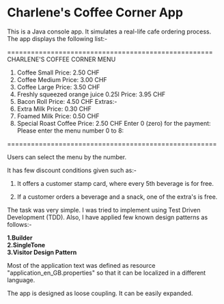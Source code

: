 # Charlene's Coffee Corner App

This is a Java console app. It simulates a real-life cafe ordering process. The app displays the following list:-    

====================================================        
CHARLENE'S COFFEE CORNER MENU
1. Coffee Small Price: 2.50 CHF
2. Coffee Medium Price: 3.00 CHF
3. Coffee Large Price: 3.50 CHF
4. Freshly squeezed orange juice 0.25l Price: 3.95 CHF
5. Bacon Roll Price: 4.50 CHF
   Extras:-
6. Extra Milk Price: 0.30 CHF
7. Foamed Milk Price: 0.50 CHF
8. Special Roast Coffee Price: 2.50 CHF
   Enter 0 (zero) for the payment:
   Please enter the menu number 0 to 8:  
     
=====================================================

Users can select the menu by the number.

It has few discount conditions given such as:-

1. It offers a customer stamp card, where every 5th beverage is for free.

2. If a customer orders a beverage and a snack, one of the extra's is free.


The task was very simple. I was tried to implement using Test Driven Development (TDD). Also, I have applied few known design patterns as follows:-

**1.Builder**  
**2.SingleTone**  
**3.Visitor Design Pattern**  

Most of the application text was defined as resource "application_en_GB.properties"  so that it can be localized in a different language.

The app is designed as loose coupling. It can be easily expanded.

